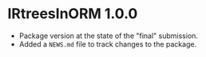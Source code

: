 # IRtreesInORM 1.0.0

* Package version at the state of the "final" submission.
* Added a `NEWS.md` file to track changes to the package.
